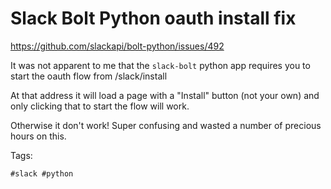 # Slack Bolt Python oauth install fix

https://github.com/slackapi/bolt-python/issues/492

It was not apparent to me that the `slack-bolt` python app requires you to start
the oauth flow from <url>/slack/install

At that address it will load a page with a "Install" button (not your own) and
only clicking that to start the flow will work.

Otherwise it don't work! Super confusing and wasted a number of precious hours
on this.

Tags:

    #slack #python
